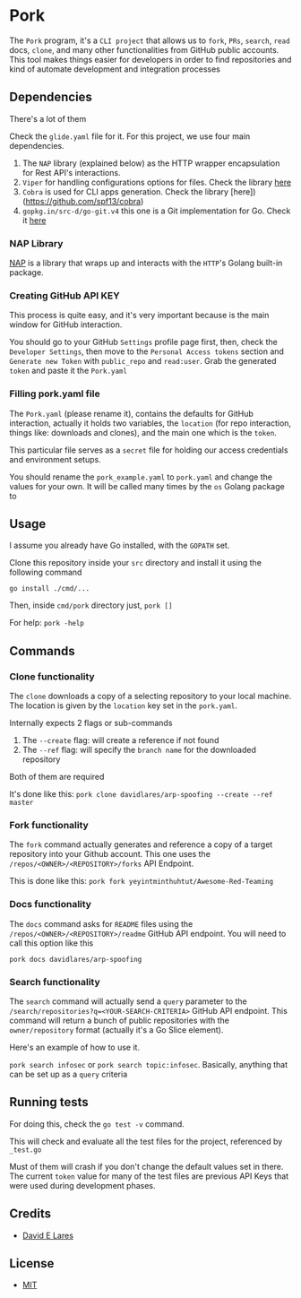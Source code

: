 # Pork

The `Pork` program, it's a `CLI project` that allows us to `fork`, `PRs`, `search`, `read` docs, `clone`, and many other functionalities from GitHub public accounts. This tool makes things easier for developers in order to find repositories and kind of automate development and integration processes

## Dependencies

There's a lot of them

Check the `glide.yaml` file for it. For this project, we use four main dependencies.

1. The `NAP` library (explained below) as the HTTP wrapper encapsulation for Rest API's interactions.
2. `Viper` for handling configurations options for files. Check the library [here](https://github.com/spf13/viper)
3. `Cobra` is used for CLI apps generation. Check the library [here])(https://github.com/spf13/cobra)
4. `gopkg.in/src-d/go-git.v4` this one is a Git implementation for Go. Check it [here](https://gopkg.in/src-d/go-git.v4)

### NAP Library

[NAP](https://github.com/davidlares/nap) is a library that wraps up and interacts with the `HTTP`'s Golang built-in package.

### Creating GitHub API KEY

This process is quite easy, and it's very important because is the main window for GitHub interaction.

You should go to your GitHub `Settings` profile page first, then, check the `Developer Settings`, then move to the `Personal Access tokens` section and `Generate new Token` with `public_repo` and `read:user`. Grab the generated `token` and paste it the `Pork.yaml`

### Filling pork.yaml file

The `Pork.yaml` (please rename it), contains the defaults for GitHub interaction, actually it holds two variables, the `location` (for repo interaction, things like: downloads and clones), and the main one which is the `token`.

This particular file serves as a `secret` file for holding our access credentials and environment setups.

You should rename the `pork_example.yaml` to `pork.yaml` and change the values for your own. It will be called many times by the `os` Golang package to

## Usage

I assume you already have Go installed, with the `GOPATH` set.

Clone this repository inside your `src` directory and install it using the following command

`go install ./cmd/...`

Then, inside `cmd/pork` directory just, `pork []`

For help: `pork -help`

## Commands

### Clone functionality

The `clone` downloads a copy of a selecting repository to your local machine. The location is given by the `location` key set in the `pork.yaml`.

Internally expects 2 flags or sub-commands

1. The `--create` flag: will create a reference if not found
2. The `--ref` flag: will specify the `branch name` for the downloaded repository

Both of them are required

It's done like this: `pork clone davidlares/arp-spoofing --create --ref master`

### Fork functionality

The `fork` command actually generates and reference a copy of a target repository into your Github account. This one uses the `/repos/<OWNER>/<REPOSITORY>/forks` API Endpoint.

This is done like this: `pork fork yeyintminthuhtut/Awesome-Red-Teaming`

### Docs functionality

The `docs` command asks for `README` files using the `/repos/<OWNER>/<REPOSITORY>/readme` GitHub API endpoint. You will need to call this option like this

`pork docs davidlares/arp-spoofing`


### Search functionality

The `search` command will actually send a `query` parameter to the `/search/repositories?q=<YOUR-SEARCH-CRITERIA>` GitHub API endpoint. This command will return a bunch of public repositories with the `owner/repository` format (actually it's a Go Slice element).

Here's an example of how to use it.

`pork search infosec` or `pork search topic:infosec`. Basically, anything that can be set up as a `query` criteria


## Running tests

For doing this, check the `go test -v` command.

This will check and evaluate all the test files for the project, referenced by `_test.go`

Must of them will crash if you don't change the default values set in there. The current `token` value for many of the test files are previous API Keys that were used during development phases.

## Credits

 - [David E Lares](https://twitter.com/davidlares3)

## License

 - [MIT](https://opensource.org/licenses/MIT)
